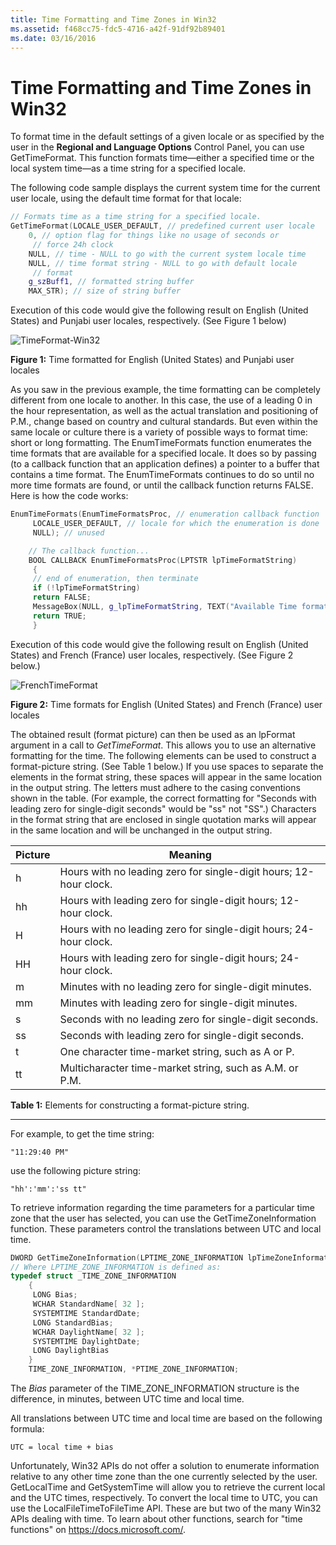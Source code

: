 ```yaml
---
title: Time Formatting and Time Zones in Win32
ms.assetid: f468cc75-fdc5-4716-a42f-91df92b89401
ms.date: 03/16/2016
---
```

# Time Formatting and Time Zones in Win32

To format time in the default settings of a given locale or as specified by the user in the **Regional and Language Options** Control Panel, you can use GetTimeFormat. This function formats time—either a specified time or the local system time—as a time string for a specified locale.

The following code sample displays the current system time for the current user locale, using the default time format for that locale:

```cpp
// Formats time as a time string for a specified locale.
GetTimeFormat(LOCALE_USER_DEFAULT, // predefined current user locale
    0, // option flag for things like no usage of seconds or
     // force 24h clock
    NULL, // time - NULL to go with the current system locale time
    NULL, // time format string - NULL to go with default locale
     // format
    g_szBuff1, // formatted string buffer
    MAX_STR); // size of string buffer
```

Execution of this code would give the following result on English (United States) and Punjabi user locales, respectively. (See Figure 1 below)

![TimeFormat-Win32](./images/Punjabi_Time.jpg "TimeFormat-Win32")

**Figure 1:** Time formatted for English (United States) and Punjabi user locales

As you saw in the previous example, the time formatting can be completely different from one locale to another. In this case, the use of a leading 0 in the hour representation, as well as the actual translation and positioning of P.M., change based on country and cultural standards. But even within the same locale or culture there is a variety of possible ways to format time: short or long formatting. The EnumTimeFormats function enumerates the time formats that are available for a specified locale. It does so by passing (to a callback function that an application defines) a pointer to a buffer that contains a time format. The EnumTimeFormats continues to do so until no more time formats are found, or until the callback function returns FALSE. Here is how the code works:

```cpp
EnumTimeFormats(EnumTimeFormatsProc, // enumeration callback function
     LOCALE_USER_DEFAULT, // locale for which the enumeration is done
     NULL); // unused

    // The callback function...
    BOOL CALLBACK EnumTimeFormatsProc(LPTSTR lpTimeFormatString)
     {
     // end of enumeration, then terminate
     if (!lpTimeFormatString)
     return FALSE;
     MessageBox(NULL, g_lpTimeFormatString, TEXT("Available Time format"), MB_OK);
     return TRUE;
     }
```

Execution of this code would give the following result on English (United States) and French (France) user locales, respectively. (See Figure 2 below.)

![FrenchTimeFormat](./images/French_Time.jpg "FrenchTimeFormat")

**Figure 2:** Time formats for English (United States) and French (France) user locales

The obtained result (format picture) can then be used as an lpFormat argument in a call to *GetTimeFormat*. This allows you to use an alternative formatting for the time. The following elements can be used to construct a format-picture string. (See Table 1 below.) If you use spaces to separate the elements in the format string, these spaces will appear in the same location in the output string. The letters must adhere to the casing conventions shown in the table. (For example, the correct formatting for "Seconds with leading zero for single-digit seconds" would be "ss" not "SS".) Characters in the format string that are enclosed in single quotation marks will appear in the same location and will be unchanged in the output string.

|Picture|Meaning|
|---|----|
|h|Hours with no leading zero for single-digit hours; 12-hour clock.|
|hh|Hours with leading zero for single-digit hours; 12-hour clock.|
|H|Hours with no leading zero for single-digit hours; 24-hour clock.|
|HH|Hours with leading zero for single-digit hours; 24-hour clock.|
|m|Minutes with no leading zero for single-digit minutes.|
|mm|Minutes with leading zero for single-digit minutes.|
|s|Seconds with no leading zero for single-digit seconds.|
|ss|Seconds with leading zero for single-digit seconds.|
|t|One character time-market string, such as A or P.|
|tt|Multicharacter time-market string, such as A.M. or P.M.|

**Table 1:** Elements for constructing a format-picture string.

------------------------------------------------------------------------

For example, to get the time string:

```
"11:29:40 PM"
```

use the following picture string:

```
"hh':'mm':'ss tt"
```

To retrieve information regarding the time parameters for a particular time zone that the user has selected, you can use the GetTimeZoneInformation function. These parameters control the translations between UTC and local time.

```cpp
DWORD GetTimeZoneInformation(LPTIME_ZONE_INFORMATION lpTimeZoneInformation);
// Where LPTIME_ZONE_INFORMATION is defined as:
typedef struct _TIME_ZONE_INFORMATION
    {
     LONG Bias;
     WCHAR StandardName[ 32 ];
     SYSTEMTIME StandardDate;
     LONG StandardBias;
     WCHAR DaylightName[ 32 ];
     SYSTEMTIME DaylightDate;
     LONG DaylightBias
    }
    TIME_ZONE_INFORMATION, *PTIME_ZONE_INFORMATION;
```

The *Bias* parameter of the TIME\_ZONE\_INFORMATION structure is the difference, in minutes, between UTC time and local time.

All translations between UTC time and local time are based on the following formula:

```
UTC = local time + bias
```

Unfortunately, Win32 APIs do not offer a solution to enumerate information relative to any other time zone than the one currently selected by the user. GetLocalTime and GetSystemTime will allow you to retrieve the current local and the UTC times, respectively. To convert the local time to UTC, you can use the LocalFileTimeToFileTime API. These are but two of the many Win32 APIs dealing with time. To learn about other functions, search for "time functions" on <https://docs.microsoft.com/>.
